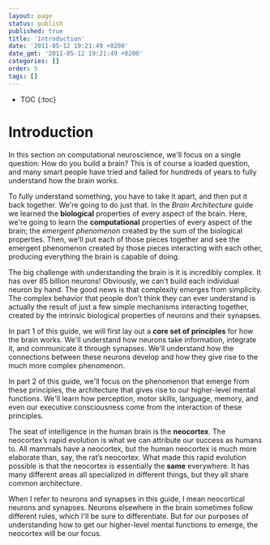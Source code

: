 ```yaml
---
layout: page
status: publish
published: true
title: 'Introduction'
date: '2011-05-12 19:21:49 +0200'
date_gmt: '2011-05-12 19:21:49 +0200'
categories: []
order: 5
tags: []
---
```


* TOC
{:toc}

# Introduction

In this section on computational neuroscience, we'll focus on a single question: How do you build a brain? This is of course a loaded question, and many smart people have tried and failed for hundreds of years to fully understand how the brain works.

To fully understand something, you have to take it apart, and then put it back together. We're going to do just that. In the *Brain Architecture* guide we learned the **biological** properties of every aspect of the brain. Here, we're going to learn the **computational** properties of every aspect of the brain; the *emergent phenomenon* created by the sum of the biological properties. Then, we'll put each of those pieces together and see the emergent phenomenon created by those pieces interacting with each other, producing everything the brain is capable of doing.

The big challenge with understanding the brain is it is incredibly complex. It has over 85 billion neurons! Obviously, we can't build each individual neuron by hand. The good news is that complexity emerges from simplicity. The complex behavior that people don't think they can ever understand is actually the result of just a few simple mechanisms interacting together, created by the intrinsic biological properties of neurons and their synapses. 

In part 1 of this guide, we will first lay out a **core set of principles** for how the brain works. We'll understand how neurons take information, integrate it, and communicate it through synapses. We'll understand how the connections between these neurons develop and how they give rise to the much more complex phenomenon.

In part 2 of this guide, we'll focus on the phenomenon that emerge from these principles, the architecture that gives rise to our higher-level mental functions. We'll learn how perception, motor skills, language, memory, and even our executive consciousness come from the interaction of these principles.

The seat of intelligence in the human brain is the **neocortex**. The neocortex’s rapid evolution is what we can attribute our success as humans to. All mammals have a neocortex, but the human neocortex is much more elaborate than, say, the rat’s neocortex. What made this rapid evolution possible is that the neocortex is essentially the **same** everywhere. It has many different areas all specialized in different things, but they all share common architecture.

When I refer to neurons and synapses in this guide, I mean neocortical neurons and synapses. Neurons elsewhere in the brain sometimes follow different rules, which I'll be sure to differentiate. But for our purposes of understanding how to get our higher-level mental functions to emerge, the neocortex will be our focus.
